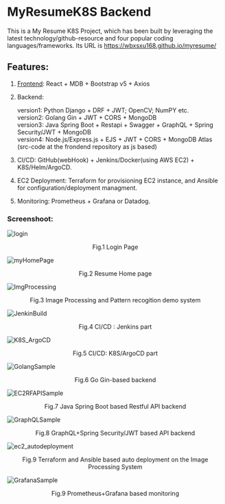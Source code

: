 # MyResumeK8S Backend

This is a My Resume K8S Project, which has been built by leveraging the latest technology/github-resource and four popular coding languages/frameworks.
Its URL is https://wbxsxu168.github.io/myresume/

## Features:

1. [Frontend](https://github.com/wbxsxu168/frontendMyResume.git): React + MDB + Bootstrap v5 + Axios  

2. Backend:
   <div>version1: Python Django + DRF + JWT; OpenCV; NumPY etc.</div>
   <div>version2: Golang Gin + JWT + CORS + MongoDB</div>
   <div>version3: Java Spring Boot + Restapi + Swagger + GraphQL + Spring Security/JWT + MongoDB </div>
   <div>version4: Node.js/Express.js + EJS + JWT + CORS + MongoDB Atlas (src-code at the frondend repository as js based)</div>

3. CI/CD:  GitHub(webHook) + Jenkins/Docker(using AWS EC2) + K8S/Helm/ArgoCD.

4. EC2 Deployment: Terraform for provisioning EC2 instance, and Ansible for configuration/deployment managment.
    
5. Monitoring: Prometheus + Grafana or Datadog.

### Screenshoot:

![login](https://github.com/wbxsxu168/MyResumeBackend/assets/122004201/1efa1f79-7f96-44a7-9899-317170a5a832)

<div align="center">Fig.1 Login Page</div>


![myHomePage](https://github.com/wbxsxu168/MyResumeBackend/assets/122004201/26eaf104-216a-4ed8-b6b3-769158a050e4)

<div align="center">Fig.2 Resume Home page</div>


![ImgProcessing](https://github.com/wbxsxu168/MyResumeBackend/assets/122004201/61a3075c-cc01-42bf-ac19-6ddb83293558)

<div align="center">Fig.3 Image Processing and Pattern recogition demo system</div>


![JenkinBuild](https://github.com/wbxsxu168/MyResumeBackend/assets/122004201/fe304360-4c05-4d11-83bf-7aa683cf4ce6)

<div align="center">Fig.4 CI/CD : Jenkins part</div>


![K8S_ArgoCD](https://github.com/wbxsxu168/MyResumeBackend/assets/122004201/b8be128d-80a7-432e-b4fd-82bccbda89dd)

<div align="center">Fig.5 CI/CD: K8S/ArgoCD part</div>


![GolangSample](https://github.com/wbxsxu168/MyResumeBackend/assets/122004201/f4536e27-39af-481a-a246-ca6665bd34c2)

<div align="center">Fig.6 Go Gin-based backend</div>


![EC2RFAPISample](https://github.com/wbxsxu168/MyResumeBackend/assets/122004201/8e911889-64b0-42c9-ab9f-a6128bf37605)

<div align="center">Fig.7 Java Spring Boot based Restful API backend</div>


![GraphQLSample](https://github.com/wbxsxu168/MyResumeBackend/assets/122004201/0d9e0a03-1a10-4af6-ab41-2c653dbcb2a0)

<div align="center">Fig.8 GraphQL+Spring Security/JWT based API backend</div>


![ec2_autodeployment](https://github.com/wbxsxu168/MyResumeBackend/assets/122004201/6021129e-8e21-42e3-8c87-df1a8ad230d0)

<div align="center">Fig.9 Terraform and Ansible based auto deployment on the Image Processing System</div>


![GrafanaSample](https://github.com/wbxsxu168/MyResumeBackend/assets/122004201/13e6d1a9-ed09-4614-ba1e-30b31eea5c83)

<div align="center">Fig.9 Prometheus+Grafana based monitoring</div>

